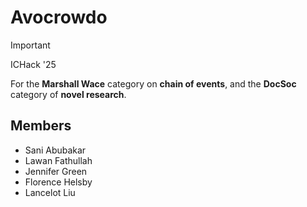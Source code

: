 # Avocrowdo
 
> [!IMPORTANT]
> ICHack '25

For the **Marshall Wace** category on **chain of events**, and the **DocSoc** category of **novel research**.

## Members
- Sani Abubakar
- Lawan Fathullah
- Jennifer Green
- Florence Helsby
- Lancelot Liu
